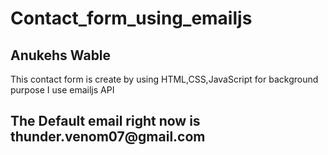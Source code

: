 # Contact_form_using_emailjs
<h2>Anukehs Wable</h2>
<p>This contact form is create by using HTML,CSS,JavaScript
for background purpose I use emailjs API</p>
<h2>The Default email right now is thunder.venom07@gmail.com</h2>
